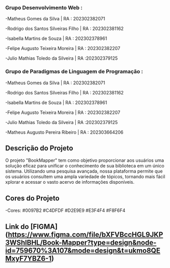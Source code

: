 ### Grupo Desenvolvimento Web :

-Matheus Gomes da Silva | RA : 202302382071

-Rodrigo dos Santos Silveiras Filho | RA : 202302381162

-Isabella Martins de Souza | RA : 202302378961

-Felipe Augusto Teixeira Moreira | RA : 202302382207

-Julio Mathias Toledo da Silveira | RA :202302379125

### Grupo de Paradigmas de Linguagem de Programação : 

-Matheus Gomes da Silva | RA : 202302382071

-Rodrigo dos Santos Silveiras Filho | RA : 202302381162

-Isabella Martins de Souza | RA : 202302378961

-Felipe Augusto Teixeira Moreira | RA : 202302382207

-Julio Mathias Toledo da Silveira | RA :202302379125

-Matheus Augusto Pereira Ribeiro | RA : 202303664206

## Descrição do Projeto

O projeto "BookMapper" tem como objetivo proporcionar aos usuários uma solução eficaz para unificar o conhecimento de sua biblioteca em um único sistema. Utilizando uma pesquisa avançada, nossa plataforma permite que os usuários consultem uma ampla variedade de tópicos, tornando mais fácil xplorar e acessar o vasto acervo de informações disponíveis.


## Cores do Projeto

-Cores: #0097B2 #C4DFDF #D2E9E9 #E3F4F4 #F8F6F4

## Link do [FIGMA] (https://www.figma.com/file/bXFVBccHGL9JKP3WShlBHL/Book-Mapper?type=design&node-id=759670%3A107&mode=design&t=ukmo8QEMxyF7YBZ6-1)
        



